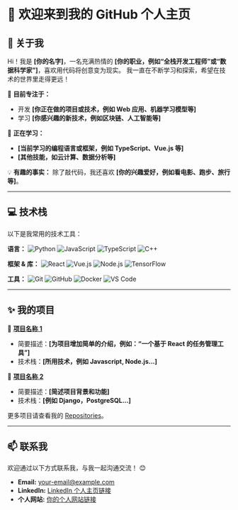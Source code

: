 
# 👋 欢迎来到我的 GitHub 个人主页

## 🌟 关于我

Hi！我是 **[你的名字]**，一名充满热情的 **[你的职业，例如“全栈开发工程师”或“数据科学家”]**，喜欢用代码将创意变为现实。
我一直在不断学习和探索，希望在技术的世界里走得更远！

🔭 **目前专注于：**
- 开发 **[你正在做的项目或技术，例如 Web 应用、机器学习模型等]**
- 学习 **[你感兴趣的新技术，例如区块链、人工智能等]**

🌱 **正在学习：**
- **[当前学习的编程语言或框架，例如 TypeScript、Vue.js 等]**
- **[其他技能，如云计算、数据分析等]**

💡 **有趣的事实：** 除了敲代码，我还喜欢 **[你的兴趣爱好，例如看电影、跑步、旅行等]**。

---

## 💻 技术栈

以下是我常用的技术工具：

**语言：**
![Python](https://img.shields.io/badge/Python-3776AB?style=for-the-badge&logo=python&logoColor=white)
![JavaScript](https://img.shields.io/badge/JavaScript-F7DF1E?style=for-the-badge&logo=javascript&logoColor=black)
![TypeScript](https://img.shields.io/badge/TypeScript-007ACC?style=for-the-badge&logo=typescript&logoColor=white)
![C++](https://img.shields.io/badge/C++-00599C?style=for-the-badge&logo=cplusplus&logoColor=white)

**框架 & 库：**
![React](https://img.shields.io/badge/React-61DAFB?style=for-the-badge&logo=react&logoColor=white)
![Vue.js](https://img.shields.io/badge/Vue.js-4FC08D?style=for-the-badge&logo=vue.js&logoColor=white)
![Node.js](https://img.shields.io/badge/Node.js-339933?style=for-the-badge&logo=nodedotjs&logoColor=white)
![TensorFlow](https://img.shields.io/badge/TensorFlow-FF6F00?style=for-the-badge&logo=tensorflow&logoColor=white)

**工具：**
![Git](https://img.shields.io/badge/Git-F05032?style=for-the-badge&logo=git&logoColor=white)
![GitHub](https://img.shields.io/badge/GitHub-181717?style=for-the-badge&logo=github&logoColor=white)
![Docker](https://img.shields.io/badge/Docker-2496ED?style=for-the-badge&logo=docker&logoColor=white)
![VS Code](https://img.shields.io/badge/VS%20Code-007ACC?style=for-the-badge&logo=visualstudiocode&logoColor=white)

---

## ✨ 我的项目

📌 **[项目名称 1](https://github.com/你的项目链接)**
- 简要描述：**[为项目增加简单的介绍，例如：“一个基于 React 的任务管理工具”]**
- 技术栈：**[所用技术，例如 Javascript, Node.js...]**

📌 **[项目名称 2](https://github.com/你的项目链接)**
- 简要描述：**[简述项目背景和功能]**
- 技术栈：**[例如 Django，PostgreSQL...]**

更多项目请查看我的 [Repositories](https://github.com/你的用户名?tab=repositories)。

---

## 📫 联系我

欢迎通过以下方式联系我，与我一起沟通交流！ 😊

- **Email:** [your-email@example.com](mailto:your-email@example.com)
- **LinkedIn:** [LinkedIn 个人主页链接](https://www.linkedin.com/in/你的用户名/)
- **个人网站:** [你的个人网站链接](https://你的域名)


